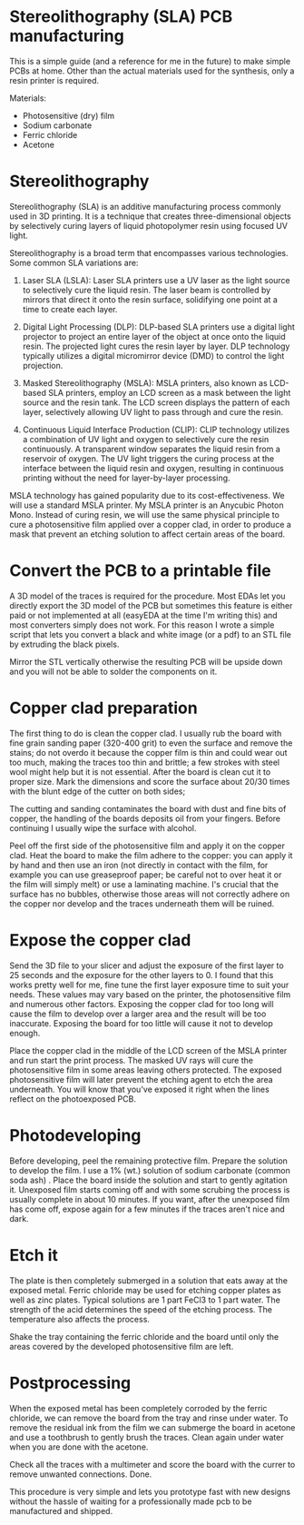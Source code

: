# Stereolithography (SLA) PCB manufacturing

This is a simple guide (and a reference for me in the future) to make simple PCBs at home. Other than the actual materials used for the synthesis, only a resin printer is required.

Materials:
- Photosensitive (dry) film
- Sodium carbonate
- Ferric chloride
- Acetone

# Stereolithography

Stereolithography (SLA) is an additive manufacturing process commonly used in 3D printing. It is a technique that creates three-dimensional objects by selectively curing layers of liquid photopolymer resin using focused UV light.

Stereolithography is a broad term that encompasses various technologies. Some common SLA variations are:

1. Laser SLA (LSLA): Laser SLA printers use a UV laser as the light source to selectively cure the liquid resin. The laser beam is controlled by mirrors that direct it onto the resin surface, solidifying one point at a time to create each layer.

2. Digital Light Processing (DLP): DLP-based SLA printers use a digital light projector to project an entire layer of the object at once onto the liquid resin. The projected light cures the resin layer by layer. DLP technology typically utilizes a digital micromirror device (DMD) to control the light projection.

3. Masked Stereolithography (MSLA): MSLA printers, also known as LCD-based SLA printers, employ an LCD screen as a mask between the light source and the resin tank. The LCD screen displays the pattern of each layer, selectively allowing UV light to pass through and cure the resin.

4. Continuous Liquid Interface Production (CLIP): CLIP technology utilizes a combination of UV light and oxygen to selectively cure the resin continuously. A transparent window separates the liquid resin from a reservoir of oxygen. The UV light triggers the curing process at the interface between the liquid resin and oxygen, resulting in continuous printing without the need for layer-by-layer processing.

MSLA technology has gained popularity due to its cost-effectiveness. We will use a standard MSLA printer. My MSLA printer is an Anycubic Photon Mono.
Instead of curing resin, we will use the same physical principle to cure a photosensitive film applied over a copper clad, in order to produce a mask that prevent an etching solution to affect certain areas of the board.

# Convert the PCB to a printable file

A 3D model of the traces is required for the procedure. Most EDAs let you directly export the 3D model of the PCB but sometimes this feature is either paid or not implemented at all (easyEDA at the time I'm writing this) and most converters simply does not work. For this reason I wrote a simple script that lets you convert a black and white image (or a pdf) to an STL file by extruding the black pixels.

Mirror the STL vertically otherwise the resulting PCB will be upside down and you will not be able to solder the components on it. 

# Copper clad preparation

The first thing to do is clean the copper clad. I usually rub the board with fine grain sanding paper (320-400 grit) to even the surface and remove the stains; do not overdo it because the copper film is thin and could wear out too much, making the traces too thin and brittle; a few strokes with steel wool might help but it is not essential. After the board is clean cut it to proper size. Mark the dimensions and score the surface about 20/30 times with the blunt edge of the cutter on both sides; 

The cutting and sanding contaminates the board with dust and fine bits of copper, the handling of the boards deposits oil from your fingers. Before continuing I usually wipe the surface with alcohol.

Peel off the first side of the photosensitive film and apply it on the copper clad. Heat the board to make the film adhere to the copper: you can apply it by hand and then use an iron (not directly in contact with the film, for example you can use greaseproof paper; be careful not to over heat it or the film will simply melt) or use a laminating machine. I's crucial that the surface has no bubbles, otherwise those areas will not correctly adhere on the copper nor develop and the traces underneath them will be ruined.

<TODO>
<Add picture>

# Expose the copper clad

Send the 3D file to your slicer and adjust the exposure of the first layer to 25 seconds and the exposure for the other layers to 0. I found that this works pretty well for me, fine tune the first layer exposure time to suit your needs. These values may vary based on the printer, the photosensitive film and numerous other factors.
Exposing the copper clad for too long will cause the film to develop over a larger area and the result will be too inaccurate.
Exposing the board for too little will cause it not to develop enough.

Place the copper clad in the middle of the LCD screen of the MSLA printer and run start the print process. The masked UV rays will cure the photosensitive film in some areas leaving others protected. The exposed photosensitive film will later prevent the etching agent to etch the area underneath. You will know that you've exposed it right when the lines reflect on the photoexposed PCB.

<TODO>
<Add picture>

# Photodeveloping

Before developing, peel the remaining protective film. 
Prepare the solution to develop the film. I use a 1% (wt.) solution of sodium carbonate (common soda ash) <TODO check>. 
Place the board inside the solution and start to gently agitation it. Unexposed film starts coming off and with some scrubing the process is usually complete in about 10 minutes. If you want, after the unexposed film has come off, expose again for a few minutes if the traces aren't nice and dark.

<TODO>
<Add picture>

# Etch it 

The plate is then completely submerged in a solution that eats away at the exposed metal. Ferric chloride may be used for etching copper plates as well as zinc plates. Typical solutions are 1 part FeCl3 to 1 part water. The strength of the acid determines the speed of the etching process. The temperature also affects the process.

Shake the tray containing the ferric chloride and the board until only the areas covered by the developed photosensitive film are left.

<TODO>
<Add picture>

# Postprocessing

When the exposed metal has been completely corroded by the ferric chloride, we can remove the board from the tray and rinse under water. To remove the residual ink from the film we can submerge the board in acetone and use a toothbrush to gently brush the traces. Clean again under water when you are done with the acetone.

Check all the traces with a multimeter and score the board with the currer to remove unwanted connections. Done.

This procedure is very simple and lets you prototype fast with new designs without the hassle of waiting for a professionally made pcb to be manufactured and shipped.

<TODO>
<Add picture>
